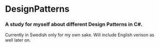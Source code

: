 # DesignPatterns
### A study for myself about different Design Patterns in C#.
Currently in Swedish only for my own sake. Will include English verison as well later on.
